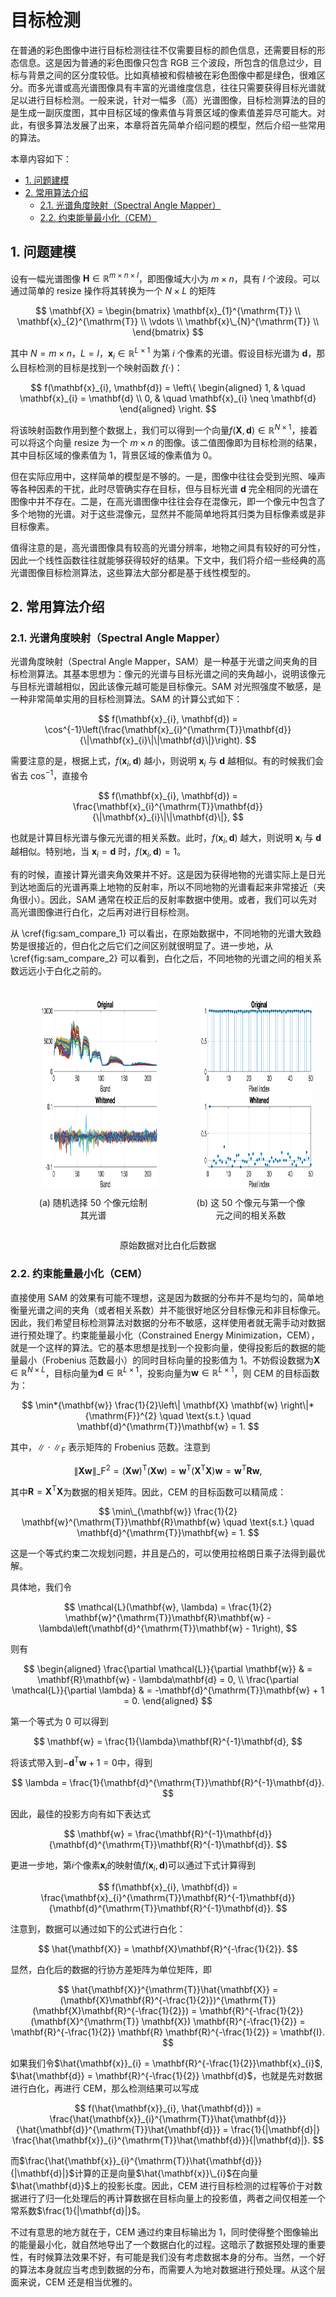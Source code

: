 # 目标检测

在普通的彩色图像中进行目标检测往往不仅需要目标的颜色信息，还需要目标的形态信息。这是因为普通的彩色图像只包含 RGB 三个波段，所包含的信息过少，目标与背景之间的区分度较低。比如真植被和假植被在彩色图像中都是绿色，很难区分。而多光谱或高光谱图像具有丰富的光谱维度信息，往往只需要获得目标光谱就足以进行目标检测。一般来说，针对一幅多（高）光谱图像，目标检测算法的目的是生成一副灰度图，其中目标区域的像素值与背景区域的像素值差异尽可能大。对此，有很多算法发展了出来，本章将首先简单介绍问题的模型，然后介绍一些常用的算法。

本章内容如下：

-   [1. 问题建模](#1-问题建模)
-   [2. 常用算法介绍](#2-常用算法介绍)
    -   [2.1. 光谱角度映射（Spectral Angle Mapper）](#21-光谱角度映射spectral-angle-mapper)
    -   [2.2. 约束能量最小化（CEM）](#22-约束能量最小化cem)

## 1. 问题建模

设有一幅光谱图像 $\mathbf{H} \in \mathbb{R}^{m \times n \times l}$，即图像域大小为 $m\times n$，具有 $l$ 个波段。可以通过简单的 resize 操作将其转换为一个 $N \times L$ 的矩阵

$$
\mathbf{X} = \begin{bmatrix}
\mathbf{x}_{1}^{\mathrm{T}} \\
\mathbf{x}_{2}^{\mathrm{T}} \\
\vdots \\
\mathbf{x}\_{N}^{\mathrm{T}} \\
\end{bmatrix}
$$

其中 $N=m \times n$，$L=l$，$\mathbf{x}_{i} \in \mathbb{R}^{L \times 1}$ 为第 $i$ 个像素的光谱。假设目标光谱为 $\mathbf{d}$，那么目标检测的目标是找到一个映射函数 $f(\cdot)$：

$$
f(\mathbf{x}_{i}, \mathbf{d}) = \left\{
\begin{aligned}
1, & \quad \mathbf{x}_{i} = \mathbf{d} \\
0, & \quad \mathbf{x}_{i} \neq \mathbf{d}
\end{aligned} \right.
$$

将该映射函数作用到整个数据上，我们可以得到一个向量$f(\mathbf{X}, \mathbf{d}) \in \mathbb{R}^{N \times 1}$，接着可以将这个向量 resize 为一个 $m \times n$ 的图像。该二值图像即为目标检测的结果，其中目标区域的像素值为 1，背景区域的像素值为 0。

但在实际应用中，这样简单的模型是不够的。一是，图像中往往会受到光照、噪声等各种因素的干扰，此时尽管确实存在目标，但与目标光谱 $\mathbf{d}$ 完全相同的光谱在图像中并不存在。二是，在高光谱图像中往往会存在混像元，即一个像元中包含了多个地物的光谱。对于这些混像元，显然并不能简单地将其归类为目标像素或是非目标像素。

值得注意的是，高光谱图像具有较高的光谱分辨率，地物之间具有较好的可分性，因此一个线性函数往往就能够获得较好的结果。下文中，我们将介绍一些经典的高光谱图像目标检测算法，这些算法大部分都是基于线性模型的。

## 2. 常用算法介绍

### 2.1. 光谱角度映射（Spectral Angle Mapper）

光谱角度映射（Spectral Angle Mapper，SAM）是一种基于光谱之间夹角的目标检测算法。其基本思想为：像元的光谱与目标光谱之间的夹角越小，说明该像元与目标光谱越相似，因此该像元越可能是目标像元。SAM 对光照强度不敏感，是一种非常简单实用的目标检测算法。SAM 的计算公式如下：

$$
f(\mathbf{x}_{i}, \mathbf{d}) = \cos^{-1}\left(\frac{\mathbf{x}_{i}^{\mathrm{T}}\mathbf{d}}{\|\mathbf{x}_{i}\|\|\mathbf{d}\|}\right).
$$

需要注意的是，根据上式，$f(\mathbf{x}_{i}, \mathbf{d})$ 越小，则说明 $\mathbf{x}_{i}$ 与 $\mathbf{d}$ 越相似。有的时候我们会省去 $\cos^{-1}$，直接令

$$
f(\mathbf{x}_{i}, \mathbf{d}) = \frac{\mathbf{x}_{i}^{\mathrm{T}}\mathbf{d}}{\|\mathbf{x}_{i}\|\|\mathbf{d}\|},
$$

也就是计算目标光谱与像元光谱的相关系数。此时，$f(\mathbf{x}_{i}, \mathbf{d})$ 越大，则说明 $\mathbf{x}_{i}$ 与 $\mathbf{d}$ 越相似。特别地，当 $\mathbf{x}_{i} = \mathbf{d}$ 时，$f(\mathbf{x}_{i}, \mathbf{d}) = 1$。

有的时候，直接计算光谱夹角效果并不好。这是因为获得地物的光谱实际上是日光到达地面后的光谱再乘上地物的反射率，所以不同地物的光谱看起来非常接近（夹角很小）。因此，SAM 通常在校正后的反射率数据中使用。或者，我们可以先对高光谱图像进行白化，之后再对进行目标检测。

从 \cref{fig:sam_compare_1} 可以看出，在原始数据中，不同地物的光谱大致趋势是很接近的，但白化之后它们之间区别就很明显了。进一步地，从 \cref{fig:sam_compare_2} 可以看到，白化之后，不同地物的光谱之间的相关系数远远小于白化之前的。

<div style="display: flex;justify-content: center;">
    <figure style="text-align:center;margin-right:30px;">
        <img height="300px" src="assets/sam_spectral.png" style="padding:10px;">
        <figcaption>(a) 随机选择 50 个像元绘制其光谱</figcaption>
    </figure>
    <figure style="text-align:center;margin-right:30px;">
        <img height="300px" src="assets/sam_pixel.png" style="padding:10px;">
        <figcaption>(b) 这 50 个像元与第一个像元之间的相关系数</figcaption>
    </figure>
</div>
<div style="text-align: center;">
    <p> 原始数据对比白化后数据 </p>
</div>

### 2.2. 约束能量最小化（CEM）

直接使用 SAM 的效果有可能不理想，这是因为数据的分布并不是均匀的，简单地衡量光谱之间的夹角（或者相关系数）并不能很好地区分目标像元和非目标像元。因此，我们希望目标检测算法对数据的分布不敏感，这样使用者就无需手动对数据进行预处理了。约束能量最小化（Constrained Energy Minimization，CEM），就是一个这样的算法。它的基本思想是找到一个投影向量，使得投影后的数据的能量最小（Frobenius 范数最小）的同时目标向量的投影值为 1。不妨假设数据为$\mathbf{X} \in \mathbb{R}^{N \times L}$，目标向量为$\mathbf{d} \in \mathbb{R}^{L \times 1}$，投影向量为$\mathbf{w} \in \mathbb{R}^{L \times 1}$，则 CEM 的目标函数为：

$$
\min*{\mathbf{w}} \frac{1}{2}\left\| \mathbf{X} \mathbf{w} \right\|*{\mathrm{F}}^{2} \quad \text{s.t.} \quad \mathbf{d}^{\mathrm{T}}\mathbf{w} = 1.
$$

其中，$\|\cdot\|_{\mathrm{F}}$ 表示矩阵的 Frobenius 范数。注意到

$$
\left\| \mathbf{X} \mathbf{w} \right\|\_{\mathrm{F}}^{2} = (\mathbf{X} \mathbf{w})^{\mathrm{T}}(\mathbf{X} \mathbf{w}) = \mathbf{w}^{\mathrm{T}}(\mathbf{X}^{\mathrm{T}}\mathbf{X})\mathbf{w} = \mathbf{w}^{\mathrm{T}}\mathbf{R}\mathbf{w},
$$

其中$\mathbf{R} = \mathbf{X}^{\mathrm{T}}\mathbf{X}$为数据的相关矩阵。因此，CEM 的目标函数可以精简成：

$$
\min\_{\mathbf{w}} \frac{1}{2} \mathbf{w}^{\mathrm{T}}\mathbf{R}\mathbf{w} \quad \text{s.t.} \quad \mathbf{d}^{\mathrm{T}}\mathbf{w} = 1.
$$

这是一个等式约束二次规划问题，并且是凸的，可以使用拉格朗日乘子法得到最优解。

具体地，我们令

$$
\mathcal{L}(\mathbf{w}, \lambda) = \frac{1}{2} \mathbf{w}^{\mathrm{T}}\mathbf{R}\mathbf{w} - \lambda\left(\mathbf{d}^{\mathrm{T}}\mathbf{w} - 1\right),
$$

则有

$$
\begin{aligned}
\frac{\partial \mathcal{L}}{\partial \mathbf{w}} & = \mathbf{R}\mathbf{w} - \lambda\mathbf{d} = 0, \\
\frac{\partial \mathcal{L}}{\partial \lambda} & = -\mathbf{d}^{\mathrm{T}}\mathbf{w} + 1 = 0.
\end{aligned}
$$

第一个等式为 0 可以得到

$$
\mathbf{w} = \frac{1}{\lambda}\mathbf{R}^{-1}\mathbf{d},
$$

将该式带入到$-\mathbf{d}^{\mathrm{T}}\mathbf{w} + 1 = 0$中，得到

$$
\lambda = \frac{1}{\mathbf{d}^{\mathrm{T}}\mathbf{R}^{-1}\mathbf{d}}.
$$

因此，最佳的投影方向有如下表达式

$$
\mathbf{w} = \frac{\mathbf{R}^{-1}\mathbf{d}}{\mathbf{d}^{\mathrm{T}}\mathbf{R}^{-1}\mathbf{d}}.
$$

更进一步地，第$i$个像素$\mathbf{x}_{i}$的映射值$f(\mathbf{x}_{i}, \mathbf{d})$可以通过下式计算得到

$$
f(\mathbf{x}_{i}, \mathbf{d}) = \frac{\mathbf{x}_{i}^{\mathrm{T}}\mathbf{R}^{-1}\mathbf{d}}{\mathbf{d}^{\mathrm{T}}\mathbf{R}^{-1}\mathbf{d}}.
$$

注意到，数据可以通过如下的公式进行白化：

$$
\hat{\mathbf{X}} = \mathbf{X}\mathbf{R}^{-\frac{1}{2}}.
$$

显然，白化后的数据的行协方差矩阵为单位矩阵，即

$$
\hat{\mathbf{X}}^{\mathrm{T}}\hat{\mathbf{X}} = (\mathbf{X}\mathbf{R}^{-\frac{1}{2}})^{\mathrm{T}} (\mathbf{X}\mathbf{R}^{-\frac{1}{2}}) = \mathbf{R}^{-\frac{1}{2}} (\mathbf{X}^{\mathrm{T}} \mathbf{X}) \mathbf{R}^{-\frac{1}{2}} = \mathbf{R}^{-\frac{1}{2}} \mathbf{R} \mathbf{R}^{-\frac{1}{2}} = \mathbf{I}.
$$

如果我们令$\hat{\mathbf{x}}_{i} = \mathbf{R}^{-\frac{1}{2}}\mathbf{x}_{i}$, $\hat{\mathbf{d}} = \mathbf{R}^{-\frac{1}{2}} \mathbf{d}$，也就是先对数据进行白化，再进行 CEM，那么检测结果可以写成

$$
f(\hat{\mathbf{x}}_{i}, \hat{\mathbf{d}}) = \frac{\hat{\mathbf{x}}_{i}^{\mathrm{T}}\hat{\mathbf{d}}}{\hat{\mathbf{d}}^{\mathrm{T}}\hat{\mathbf{d}}} = \frac{1}{|\mathbf{d}|} \frac{\hat{\mathbf{x}}_{i}^{\mathrm{T}}\hat{\mathbf{d}}}{|\mathbf{d}|}.
$$

而$\frac{\hat{\mathbf{x}}_{i}^{\mathrm{T}}\hat{\mathbf{d}}}{|\mathbf{d}|}$计算的正是向量$\hat{\mathbf{x}}\_{i}$在向量$\hat{\mathbf{d}}$上的投影长度。因此，CEM 进行目标检测的过程等价于对数据进行了归一化处理后的再计算数据在目标向量上的投影值，两者之间仅相差一个常系数$\frac{1}{|\mathbf{d}|}$。

不过有意思的地方就在于，CEM 通过约束目标输出为 1，同时使得整个图像输出的能量最小化，就自然地导出了一个数据白化的过程。这暗示了数据预处理的重要性，有时候算法效果不好，有可能是我们没有考虑数据本身的分布。当然，一个好的算法本身就应当考虑到数据的分布，而需要人为地对数据进行预处理。从这个层面来说，CEM 还是相当优雅的。
